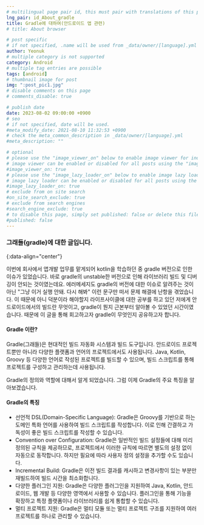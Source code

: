 ```yaml
---
# multilingual page pair id, this must pair with translations of this page. (This name must be unique)
lng_pair: id_About_gradle
title: Gradle에 대하여(안드로이드 앱 관련)
# title: About browser

# post specific
# if not specified, .name will be used from _data/owner/[language].yml
author: Yeonuk
# multiple category is not supported
category: Android
# multiple tag entries are possible
tags: [android]
# thumbnail image for post
img: ":post_pic1.jpg"
# disable comments on this page
# comments_disable: true

# publish date
date: 2023-08-02 09:00:00 +0900
# seo
# if not specified, date will be used.
#meta_modify_date: 2021-08-10 11:32:53 +0900
# check the meta_common_description in _data/owner/[language].yml
#meta_description: ""

# optional
# please use the "image_viewer_on" below to enable image viewer for individual pages or posts (_posts/ or [language]/_posts folders).
# image viewer can be enabled or disabled for all posts using the "image_viewer_posts: true" setting in _data/conf/main.yml.
#image_viewer_on: true
# please use the "image_lazy_loader_on" below to enable image lazy loader for individual pages or posts (_posts/ or [language]/_posts folders).
# image lazy loader can be enabled or disabled for all posts using the "image_lazy_loader_posts: true" setting in _data/conf/main.yml.
#image_lazy_loader_on: true
# exclude from on site search
#on_site_search_exclude: true
# exclude from search engines
#search_engine_exclude: true
# to disable this page, simply set published: false or delete this file
#published: false
---
```


<!-- outline-start -->

### 그래들(gradle)에 대한 글입니다.

{:data-align="center"}

<!-- outline-end -->

이번에 회사에서 앱개발 업무를 맡게되어 kotlin을 학습하던 중 gradle 버전으로 인한 이슈가 있었습니다.
바로 gradle의 unstable한 버전으로 인해 라이브러리 빌드 및 디버깅이 안되는 것이였는데요.
에러메세지도 gradle의 버전에 대한 이슈로 알려주는 것이 아닌 "그냥 이거 실행 안돼. 다시 해봐" 이런 문구만 떠서 문제 해결에 난항을 겪었습니다.
이 때문에 아니 덕분이라 해야할지 라이프사이클에 대한 공부를 하고 있던 저에게 안드로이드에서의 빌드란 무엇이고, gradle이 뭔지 근본부터 알아볼 수 있었던 시간이였습니다.
때문에 이 글을 통해 회고하고자 gradle이 무엇인지 공유하고자 합니다.

#### Gradle 이란?

Gradle(그래들)은 현대적인 빌드 자동화 시스템과 빌드 도구입니다. 안드로이드 프로젝트뿐만 아니라 다양한 플랫폼과 언어의 프로젝트에서도 사용됩니다.
Java, Kotlin, Groovy 등 다양한 언어로 작성된 프로젝트를 빌드할 수 있으며, 빌드 스크립트를 통해 프로젝트를 구성하고 관리하는데 사용됩니다.

Gradle의 정의와 역할에 대해서 알게 되었습니다. 그럼 이제 Gradle의 주요 특징을 알아보겠습니다.

#### Gradle의 특징

- 선언적 DSL(Domain-Specific Language): Gradle은 Groovy를 기반으로 하는 도메인 특화 언어를 사용하여 빌드 스크립트를 작성합니다. 이로 인해 간결하고 가독성이 좋은 빌드 스크립트를 작성할 수 있습니다.
- Convention over Configuration: Gradle은 일반적인 빌드 설정들에 대해 미리 정의된 규칙을 제공하므로, 프로젝트에서 이러한 규칙에 따르면 별도의 설정 없이 자동으로 동작합니다. 하지만 필요에 따라 사용자 정의 설정을 추가할 수도 있습니다.
- Incremental Build: Gradle은 이전 빌드 결과를 캐시하고 변경사항이 있는 부분만 재빌드하여 빌드 시간을 최소화합니다.
- 다양한 플러그인 지원: Gradle은 다양한 플러그인을 지원하여 Java, Kotlin, 안드로이드, 웹 개발 등 다양한 영역에서 사용할 수 있습니다. 플러그인을 통해 기능을 확장하고 특정 플랫폼이나 라이브러리를 쉽게 통합할 수 있습니다.
- 멀티 프로젝트 지원: Gradle은 멀티 모듈 또는 멀티 프로젝트 구조를 지원하여 여러 프로젝트를 하나로 관리할 수 있습니다.
